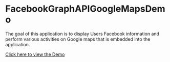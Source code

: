 # FacebookGraphAPIGoogleMapsDemo

The goal of this application is to display Users Facebook information and perform various activities on Google maps that is embedded into the application.

[Click here to view the Demo](https://www.youtube.com/watch?v=NmjI1Ud2hIY)
